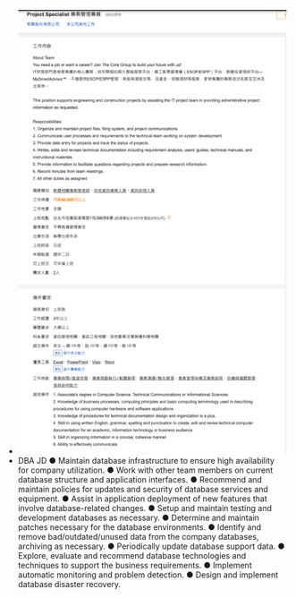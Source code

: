 - ![image.png](../assets/image_1654587124394_0.png)
- DBA JD
  ● Maintain database infrastructure to ensure high availability for company utilization.
  ● Work with other team members on current database structure and application interfaces.
  ● Recommend and maintain policies for updates and security of database services and equipment.
  ● Assist in application deployment of new features that involve database-related changes.
  ● Setup and maintain testing and development databases as necessary.
  ● Determine and maintain patches necessary for the database environments.
  ● Identify and remove bad/outdated/unused data from the company databases, archiving as necessary.
  ● Periodically update database support data.
  ● Explore, evaluate and recommend database technologies and techniques to support the business requirements.
  ● Implement automatic monitoring and problem detection.
  ● Design and implement database disaster recovery.